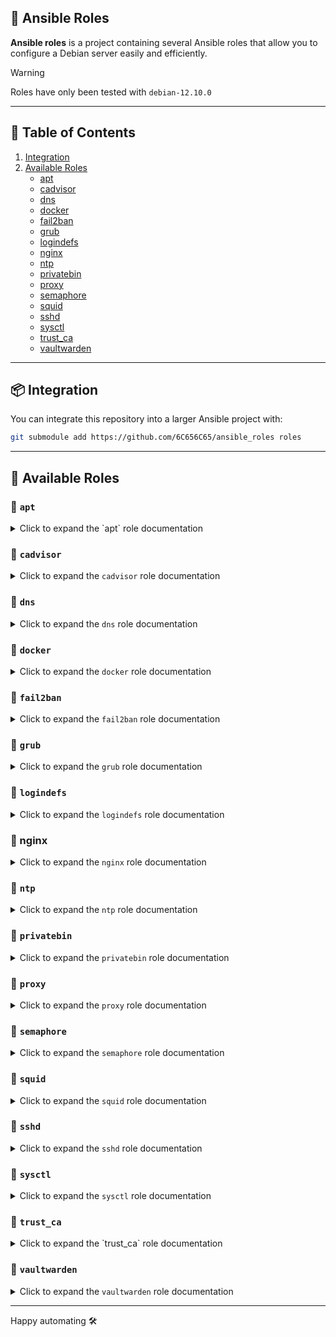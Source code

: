 ## 🚀 Ansible Roles

**Ansible roles** is a project containing several Ansible roles that allow you to configure a Debian server easily and efficiently.

> [!WARNING]
> Roles have only been tested with `debian-12.10.0`

---

## 📑 Table of Contents

1. [Integration](#-integration)
2. [Available Roles](#-available-roles)
   - [apt](#-apt)
   - [cadvisor](#-cadvisor)
   - [dns](#-dns)
   - [docker](#-docker)
   - [fail2ban](#-fail2ban)
   - [grub](#-grub)
   - [logindefs](#-logindefs)
   - [nginx](#-nginx)
   - [ntp](#-ntp)
   - [privatebin](#-privatebin)
   - [proxy](#-proxy)
   - [semaphore](#-semaphore)
   - [squid](#-squid)
   - [sshd](#-sshd)
   - [sysctl](#-sysctl)
   - [trust_ca](#-trust_ca)
   - [vaultwarden](#-vaultwarden)

---

## 📦 Integration

You can integrate this repository into a larger Ansible project with:

```bash
git submodule add https://github.com/6C656C65/ansible_roles roles
```

---

## 🔧 Available Roles

### 📄 `apt`

<details>
<summary>Click to expand the `apt` role documentation</summary>

Manages the installation and update of system packages using `apt`.

**✅ Features**

- Updates the `apt` package cache to ensure the latest package information.
- Upgrades all installed packages to the latest version.
- Installs a predefined set of system packages.
- Purges old packages that are no longer needed.

**📁 Structure**

```text
apt/
├── defaults/
│   └── main.yml
├── handlers/
│   └── main.yml
├── tasks/
│   └── main.yml
```

**⚙️ Defaults (`defaults/main.yml`)**

```yaml
packages_to_install:
  - "ntp"
  - "openssh-server"
  - "ca-certificates"
```

- `packages_to_install`: List of packages to be installed on the system. You can add additional packages to this list as needed.

**📋 Tasks**

- **Update apt package cache**: Updates the local package cache to ensure that the latest package versions are available.
- **Upgrade all packages**: Upgrades all installed packages to the latest version available.
- **Install required system packages**: Installs the packages specified in `packages_to_install`. This includes essential packages such as NTP, OpenSSH, and CA certificates.
  - This task triggers the handler `Purge old packages` to clean up obsolete packages after installation.

**🔁 Handlers**

- **Purge old packages**: Removes packages that are no longer needed (those marked for removal) by purging them from the system.

</details>

### 📄 `cadvisor`

<details>
<summary>Click to expand the <code>cadvisor</code> role documentation</summary>

Deploys and manages cAdvisor using Docker Compose to monitor container resource usage on the host system.

✅ Features

- Creates required directory structure for cAdvisor deployment.
- Deploys a customizable docker-compose.yml using a Jinja2 template.
- Starts the cAdvisor container with Docker Compose.
- Provides a handler to restart cAdvisor if configuration changes.

📁 Structure

```text
cadvisor/
├── defaults/
│   └── main.yml
├── handlers/
│   └── main.yml
├── tasks/
│   └── main.yml
├── templates/
│   └── docker-compose.yml
```

⚙️ Defaults (defaults/main.yml)

```yaml
cadvisor_directory: "/opt/cadvisor"
```

- `cadvisor_directory`: Base directory on the target system where cAdvisor will be deployed.

📋 Tasks

- Create required directories: Ensures the base directory for cAdvisor exists with correct permissions.
- Copy docker-compose.yml: Renders and copies the Docker Compose file from template to the target directory. Triggers the handler to restart the service if the file is changed.
- Start cadvisor containers: Uses docker-compose to bring up the cAdvisor service in detached mode.

🔁 Handlers

- `Restart cadvisor`: Restarts the cAdvisor container using docker-compose when configuration is updated.

</details>

### 📄 `dns`

<details>
<summary>Click to expand the <code>dns</code> role documentation</summary>

Configures the DNS settings for the system, including the domain, search domains, and nameservers.

**✅ Features**

- Configures the `/etc/resolv.conf` file with domain, search, and nameserver settings.
- Restarts the networking service after DNS configuration changes.

**📁 Structure**

```text
dns/
├── defaults/
│   └── main.yml
├── handlers/
│   └── main.yml
├── tasks/
│   └── main.yml
```

**⚙️ Defaults (`defaults/main.yml`)**

```yaml
domain: local
search: local
nameserver: 10.0.0.254
```

- `domain`: The default DNS domain name.
- `search`: The domain search list.
- `nameserver`: The IP address of the DNS server.

**📋 Tasks**

- Copies the DNS configuration to `/etc/resolv.conf` with the values specified in `defaults/main.yml`.
- Notifies the `Restart networking service` handler to apply the changes.

**🔁 Handlers**

- `Restart networking service`: Restarts the networking service to apply the new DNS settings.

</details>

### 📄 `docker`

<details>
<summary>Click to expand the <code>docker</code> role documentation</summary>

Installs Docker and Docker Compose, configures proxy settings, and manages user access.

**✅ Features**

- Installs Docker and Docker Compose packages.
- Adds specified users to the `docker` group.
- Configures system-wide Docker proxy settings via systemd drop-in.
- Reloads systemd and restarts Docker when proxy settings change.

**📁 Structure**

```text
docker/
├── defaults/
│   └── main.yml
├── handlers/
│   └── main.yml
├── tasks/
│   └── main.yml
├── templates/
│   └── override.conf
```

**⚙️ Defaults (`defaults/main.yml`)**

```yaml
http_proxy: "http://proxy.company.com:3128"
https_proxy: "https://proxy.company.com:3128"
no_proxy: "localhost,127.0.0.1,10.0.0.0/16,192.168.0.0/16,172.16.0.0/12"

docker_users:
  - user
```

- `http_proxy`: Proxy server for HTTP traffic.
- `https_proxy`: Proxy server for HTTPS traffic.
- `no_proxy`: Comma-separated list of addresses that bypass the proxy.
- `docker_users`: List of users to add to the `docker` group.

**📋 Tasks**

- Installs `docker` and `docker-compose` using the system package manager.
- Adds each user listed in `docker_users` to the `docker` group.
- Creates the directory `/etc/systemd/system/docker.service.d` if it doesn't exist.
- Applies proxy settings by templating `override.conf`.
- Notifies handlers to reload systemd and restart Docker.

**🔁 Handlers**

- `Reload systemd`: Runs `systemctl daemon-reload` to apply service changes.
- `Restart docker`: Restarts the Docker service to apply updated configuration.

</details>

### 📄 `fail2ban`

<details>
<summary>Click to expand the <code>fail2ban</code> role documentation</summary>

Configures and installs Fail2Ban to protect the system against brute-force attacks and suspicious login attempts.

**✅ Features**

- Installs the Fail2Ban package from the system repository.
- Ensures jail.local exists as a safe copy of the default jail.conf.
- Prepares the system for further custom jail configurations.
- Sets correct file ownership and permissions for jail.local.

**📁 Structure**

```text
fail2ban/
├── defaults/
│   └── main.yml
├── handlers/
│   └── main.yml
├── tasks/
│   └── main.yml
```

**⚙️ Defaults (`defaults/main.yml`)**

```yaml
fail2ban_config_file: /etc/fail2ban/jail.local
fail2ban_source_file: /etc/fail2ban/jail.conf
```

- `fail2ban_config_file`: Path to the fail2ban configuration file to be used (usually jail.local).
- `fail2ban_source_file`: Default configuration file used as the template for jail.local.

**📋 Tasks**

- **Install Fail2Ban package**: Installs the fail2ban package using apt and ensures the package cache is up to date.
- **Ensure jail.local exists from default jail.conf**: Copies the default jail.conf file to jail.local to allow custom configuration while preserving upstream updates. File permissions are set to 0644 and owned by root.

**🔁 Handlers**

- `Restart fail2ban`: Restarts the Fail2Ban service when the configuration file is modified.

</details>

### 📄 `grub`

<details>
<summary>Click to expand the <code>grub</code> role documentation</summary>

Configures a GRUB password for boot-time protection and blacklists specific kernel modules to harden system security.

**✅ Features**

- Sets a `password_pbkdf2` in `/etc/grub.d/40_custom` to protect GRUB access.
- Regenerates GRUB configuration using `update-grub`.
- Blacklists USB storage and FireWire kernel modules for security.

**📁 Structure**

```text
grub/
├── defaults/
│   └── main.yml
├── tasks/
│   └── main.yml
```

**⚙️ Defaults (`defaults/main.yml`)**

```yaml
grub_password: "grub.pbkdf2.sha512.10000.929D04D84DD6906946D134E7A7FB1644DB5785B8B71B9900D5B45E01B50128E66486865B2222644ACAE29778CE61161AD6680470D827B508A61458C302C5B66C.ACD515811D6CC1948F6EF89FB58881EA3670583275D3014C510C5C6478B55046FF5DDDD7669FA56451D90680ACF4968891338BD1710CCBA653433BE7B4E313B0"
```

- `grub_password`: The PBKDF2 hash for the GRUB superuser password.
  - **Default password is** `changeme`
  - **⚠️ It is strongly recommended to change it.**

To generate a new GRUB password hash, use:

```bash
grub-mkpasswd-pbkdf2
```

**📋 Tasks**

- Inserts a GRUB `superuser` and `password_pbkdf2` block into `/etc/grub.d/40_custom`.
- Runs `update-grub` to apply the new GRUB configuration.
- Adds the following kernel modules to the blacklist:
  - `usb_storage`
  - `firewire_core`
  - `firewire_ohci`

</details>

### 📄 `logindefs`

<details>
<summary>Click to expand the <code>logindefs</code> role documentation</summary>

Manages the `/etc/login.defs` file to enforce system-wide login and password policies.

**✅ Features**

- Deploys a custom `/etc/login.defs` file using a Jinja2 template.
- Ensures correct permissions and ownership.

**📁 Structure**

```text
logindefs/
├── tasks/
│   └── main.yml
├── templates/
│   └── login.defs
```

**📋 Tasks**

- Uses a template (`login.defs`) to overwrite `/etc/login.defs`.
- Ensures the file is owned by `root:root` with read-only permissions (`0444`).

**📄 Template (`templates/login.defs`)**

The `login.defs` template should define system-wide settings for login, password expiration, UID/GID ranges, and other authentication parameters.

</details>

### 📄 nginx

<details>
<summary>Click to expand the <code>nginx</code> role documentation</summary>

Deploys and configures a reverse-proxy using Nginx in Docker with HTTPS support per host. The configuration is fully dynamic and defined through variables.

**✅ Features**

- Supports multiple hosts with different domains and backend services
- Automatically deploys SSL certificates (privkey.pem and fullchain.pem)
- Uses Docker Compose to manage Nginx as a container
- Dynamically generates nginx.conf and docker-compose.yml from templates
- Handler to restart Nginx when configuration changes

**📁 Structure**

```text
nginx/
├── defaults/
│   └── main.yml
├── files/
│   └── hostX/
│       └── domain/
│           ├── fullchain.pem
│           └── privkey.pem
├── handlers/
│   └── main.yml
├── tasks/
│   └── main.yml
├── templates/
│   ├── docker-compose.yml
│   └── nginx.conf
```

**⚙️ Defaults (defaults/main.yml)**

```yaml
nginx_directory: /opt/nginx
#nginx_cert_source_override: /opt/nginx/certs

backend:
  hostA:
    - domain: example.local
      network: example_net
      backend:
        - location: /
          conf: |
            proxy_pass http://backend:3000;
            proxy_set_header Host $host;
            proxy_set_header X-Real-IP $remote_addr;
            proxy_set_header X-Forwarded-For $proxy_add_x_forwarded_for;
            proxy_set_header X-Forwarded-Proto $scheme;
...
```

- `nginx_directory`: Path where the Nginx configuration and Docker setup will be stored.
- `nginx_cert_source_override` (*optional*): If defined, it overrides the default path used to copy certificates.

By default, the role expects certificates under roles/nginx/files/{{ inventory_hostname }}/.
If you want to manage certs outside the role, define this variable with an absolute path.

You can define multiple domains per host, and each domain can contain multiple backend location blocks.

**📋 Tasks**

- Check if certificates exist for the current host
- Create necessary directories for deployment
- Render and copy host-specific docker-compose.yml and nginx.conf
- Copy corresponding TLS certificates from files/
- Start the Nginx service using docker-compose
- Only runs if certificates are present for the host

**🔁 Handlers**

- `Restart nginx docker`: Restarts the Nginx service via docker-compose

**📦 Docker Compose Template**

- Exposes ports 80 and 443
- Mounts host configs and certs
- Supports multiple external networks as defined per backend

**📄 Nginx Config Template**

- Creates one server block per domain
- Sets SSL cert paths per domain
- Creates dynamic location blocks as configured

</details>

### 📄 `ntp`

<details>
<summary>Click to expand the <code>ntp</code> role documentation</summary>

Installs and configures an NTP (Network Time Protocol) server to synchronize the system time with a specified NTP server.

**✅ Features**

- Creates a log directory for the NTP service
- Copies a custom `ntp.conf` configuration file
- Restarts the NTP service after updating the configuration

**📁 Structure**

```text
ntp/
├── defaults/
│   └── main.yml
├── handlers/
│   └── main.yml
├── tasks/
│   └── main.yml
├── templates/
│   └── ntp.conf
```

**⚙️ Defaults (`defaults/main.yml`)**

```yaml
ntp_server: 10.0.0.254
```

- `ntp_server`: The NTP server address to synchronize the system time.

**📋 Tasks**

- Ensures the `/var/log/ntpsec` directory exists with the correct permissions
- Copies the `ntp.conf` file to `/etc/ntpsec/`
- Restarts the NTP service to apply configuration changes

**📝 Templates**

- `templates/ntp.conf`: A custom configuration file for the NTP service.

**🔁 Handlers**

- `Restart service`: Restarts the NTP service (`ntp`) after the configuration is updated.

**🔧 Requirements**

- The `ntp` or `ntpsec` service must be installed on the target machine.

</details>

### 📄 `privatebin`

<details>
<summary>Click to expand the <code>privatebin</code> role documentation</summary>

Installs and configures [PrivateBin](https://privatebin.info/), a minimalist, open-source online pastebin where the server has zero knowledge of pasted data.

**✅ Features**

- Creates the PrivateBin directory structure
- Deploys configuration files (`conf.php`, `docker-compose.yml`) from templates
- Starts PrivateBin via Docker Compose
- Automatically restarts the container when configuration changes

**📁 Structure**

```text
privatebin/
├── defaults/
│   └── main.yml
├── handlers/
│   └── main.yml
├── tasks/
│   └── main.yml
├── templates/
│   ├── conf.php
│   └── docker-compose.yml
```

**⚙️ Defaults (`defaults/main.yml`)**

```yaml
privatebin_directory: /opt/privatebin

privatebin:
  name: "Company - PrivateBin"
  enable_password: true
  enable_fileupload: false
  burnafterreadingselected: true
  defaultformatter: "plaintext"
  sizelimit: 10485760
  templateselection: false
  languageselection: false
  languagedefault: "en"
  expire_default: "1week"
  traffic_limit: 10
  traffic_exempted: "10.0.0.0/24"
  traffic_creators: "10.0.0.0/24"
```

- `privatebin_directory`: Root path for the PrivateBin installation.
- `privatebin`: Configuration dictionary used in the template `conf.php`.

**📋 Tasks**

- Creates the PrivateBin directory at the specified location
- Deploys `docker-compose.yml` and `conf.php` using Jinja2 templates
- Launches the PrivateBin container using Docker Compose
- Notifies a handler to restart the container if needed

**📝 Templates**

- `templates/conf.php`: PrivateBin main configuration file
- `templates/docker-compose.yml`: Defines the containerized PrivateBin service and its persistent volume

**🔁 Handlers**

- `Restart privatebin`: Restarts the container using Docker Compose after any configuration change

**🔧 Requirements**

- Docker and Docker Compose must be installed on the target machine

</details>

### 📄 `proxy`

<details>
<summary>Click to expand the <code>proxy</code> role documentation</summary>

Configure system-wide and user-wide HTTP/HTTPS proxy settings for APT, environment variables, and shell configuration.

**✅ Features**

- Defines and applies HTTP/HTTPS proxy settings
- Cleans old or duplicate proxy entries
- Configures APT proxy in `/etc/apt/apt.conf.d/01proxy`
- Sets both global (`/etc/environment`) and user shell (`bashrc`) proxy variables

**📁 Structure**

```text
proxy/
├── defaults/
│   └── main.yml
├── tasks/
│   └── main.yml
```

**⚙️ Defaults (`defaults/main.yml`)**

```yaml
http_proxy: "http://proxy.company.com:3128"
https_proxy: "https://proxy.company.com:3128"
no_proxy: "localhost,127.0.0.1,10.0.0.0/16,192.168.0.0/16,172.16.0.0/12"
```

- `http_proxy`: HTTP proxy to use.
- `https_proxy`: HTTPS proxy to use.
- `no_proxy`: Comma-separated list of domains/IPs to exclude from proxying.

**📋 Tasks**

- Removes old proxy settings from `bashrc`, `/etc/environment`, and APT config
- Adds updated proxy configuration for APT
- Updates global `/etc/environment` with proxy variables
- Adds export lines in `/etc/bash.bashrc` for interactive shells

</details>

### 📄 `semaphore`

<details>
<summary>Click to expand the <code>semaphore</code> role documentation</summary>

Installs and configures [Semaphore](https://github.com/ansible-semaphore/semaphore), a modern open-source Ansible UI and dashboard, using Docker Compose.

**✅ Features**

- Creates the directory structure for Semaphore
- Deploys a templated `docker-compose.yml` with configuration variables
- Starts Semaphore using Docker Compose
- Supports proxy configuration and email notifications
- Uses the embedded BoltDB database for simplicity

**📁 Structure**

```text
semaphore/
├── defaults/
│   └── main.yml
├── handlers/
│   └── main.yml
├── tasks/
│   └── main.yml
├── templates/
│   └── docker-compose.yml
```

**⚙️ Defaults (`defaults/main.yml`)**

```yaml
semaphore_directory: /opt/semaphore

semaphore:
  admin: admin
  admin_password: changeme
  admin_name: Admin
  admin_email: admin@company.com
  email_sender: semaphore@company.com
  email_host: smtp.company.com
  email_port: 465
  email_username: semaphore@company.com
  email_password: changeme
  email_secure: "True"
  web_root: "https://semaphore.company.com"

http_proxy: "http://proxy.company:3128"
https_proxy: "https://proxy.company:3128"
no_proxy: "localhost,127.0.0.1,10.0.0.0/16,192.168.0.0/16,172.16.0.0/12"
```

- `semaphore_directory`: Root path for the Semaphore installation.
- `semaphore`: Dictionary of admin credentials and email configuration for Semaphore.
- `http_proxy`, `https_proxy`, `no_proxy`: Optional proxy settings for container environment.

**📋 Tasks**

- Creates the base directory for Semaphore with appropriate permissions
- Deploys the `docker-compose.yml` file using Jinja2 templating
- Launches Semaphore using `docker-compose up -d`

**📝 Templates**

- `templates/docker-compose.yml`: Defines the Semaphore container, volumes, environment variables, and proxy settings

**🔧 Requirements**

- Docker and Docker Compose must be installed on the target machine

</details>

### 📄 `squid`

<details>
<summary>Click to expand the <code>squid</code> role documentation</summary>

Installs and configures [Squid](http://www.squid-cache.org/), a caching proxy for the web, supporting HTTP, HTTPS, and FTP, using Docker Compose.

**✅ Features**

- Creates the directory structure for Squid
- Deploys a templated `docker-compose.yml` with configuration variables
- Supports optional log volume mapping
- Copies Squid configuration and IP/domain whitelist files
- Starts Squid using Docker Compose
- Reloads Squid when configuration is updated

**📁 Structure**

```text
squid/
├── defaults/
│   └── main.yml
├── files/
│   ├── lan.txt
│   └── squid.conf
├── handlers/
│   └── main.yml
├── tasks/
│   └── main.yml
├── templates/
│   └── docker-compose.yml
```

**⚙️ Defaults (`defaults/main.yml`)**

```yaml
squid_directory: /opt/squid
# squid_conf_source_override: /opt/squid/conf

squid:
  port: 3128:3128
  timezone: "UTC"
#  log_file_volume: /var/log/squid/access.log:/var/log/squid/access.log
```

- `squid_directory`: Root path for the Squid deployment.
- `squid.port`: Port mapping for the proxy container.
- `squid.timezone`: Timezone set in the container.
- `squid.log_file_volume`: (Optional) Path to bind mount the access log file.
- `squid_conf_source_override`: (Optional) Path override for Squid config sources.

**📋 Tasks**

- Creates the base and log directories if needed
- Touches the access log file with correct permissions (if defined)
- Deploys the `docker-compose.yml` using Jinja2 templating
- Copies `squid.conf` and `lan.txt` configuration files
- Starts Squid with `docker-compose up -d`

**📝 Templates**

- `templates/docker-compose.yml`: Defines the Squid container, volumes, environment variables, and network

**🔁 Handlers**

- `Reload squid configuration`: Runs `squid -k reconfigure` inside the container to reload the config

**🔧 Requirements**

- Docker and Docker Compose must be installed on the target machine

</details>

### 📄 `sshd`

<details>
<summary>Click to expand the <code>sshd</code> role documentation</summary>

Configure and customize the OpenSSH server (`sshd`) and enhance the login experience with an ASCII banner and system uptime.

**✅ Features**

- Custom dynamic ASCII MOTD using `art.txt`
- Overwrites default `sshd_config`
- Deletes static `/etc/motd`
- Only keeps the configured MOTD script
- Reloads SSH service automatically on changes

**📁 Structure**

```text
sshd/
├── defaults/
│   └── main.yml
├── files/
│   └── art.txt
├── handlers/
│   └── main.yml
├── tasks/
│   └── main.yml
├── templates/
│   ├── ascii_motd
│   └── sshd_config
```

**⚙️ Defaults (`defaults/main.yml`)**

```yaml
motd_ascii_file: "99-ascii"
```

- `motd_ascii_file`: Name of the MOTD script to generate.

**📂 Files**

- `files/art.txt`: ASCII art displayed on SSH login.

**📝 Templates**

- `templates/ascii_motd`: Bash script displayed on login with color + uptime.
- `templates/sshd_config`: SSH daemon configuration.

**📋 Tasks**

- Loads ASCII art from file
- Deploys custom MOTD and `sshd_config`
- Removes legacy MOTD files
- Notifies handler to restart SSHD if needed

**🔁 Handlers**

- `Restart sshd daemon`: Ensures SSH service is restarted after configuration updates.

**🔧 Requirements**

- OpenSSH server must be installed (`sshd`)

</details>

### 📄 `sysctl`

<details>
<summary>Click to expand the <code>sysctl</code> role documentation</summary>

Harden kernel networking and memory behavior using persistent sysctl rules for IPv4, IPv6, and core dump settings.

**✅ Features**

- Disables IPv6 and ICMP redirects
- Hardens IPv4 settings (source routing, martian logging, filters)
- Disables core dumps for better security
- Automatically reloads sysctl rules after changes

**📁 Structure**

```text
sysctl/
├── defaults/
│   └── main.yml
├── handlers/
│   └── main.yml
├── tasks/
│   └── main.yml
```

**⚙️ Defaults (`defaults/main.yml`)**

```yaml
sysctl_ipv6:
  - { name: net.ipv6.conf.all.accept_ra, value: "0" }
  ...
sysctl_ipv4:
  - { name: net.ipv4.conf.all.send_redirects, value: "0" }
  ...
sysctl_core_dump:
  - { name: fs.suid_dumpable, value: "0" }
```

- Define system-level kernel parameters for IPv6, IPv4, and core dumps.

**📋 Tasks**

- Applies all kernel parameters with `ansible.posix.sysctl`
- Uses structured defaults for readability and flexibility
- Notifies handler to reload all sysctl settings via `sysctl --system`

**🔁 Handlers**

- `Reload the sysctl configuration`: Ensures new sysctl values are applied system-wide.

**🔧 Requirements**

- `ansible.posix` collection must be installed
- System should support `sysctl --system` (common on systemd-based distributions)

</details>

### 📄 `trust_ca`

<details>
<summary>Click to expand the `trust_ca` role documentation</summary>

Manages the addition of custom Certificate Authorities (CAs) to the system's trusted CA store.

**✅ Features**

- Copies custom `.crt` certificates to `/usr/local/share/ca-certificates/`.
- Notifies the system to update CA certificates.
- Ensures correct file permissions and ownership for the certificates.

**📁 Structure**

```text
trust_ca/
├── files/
│   └── .gitkeep
├── handlers/
│   └── main.yml
├── tasks/
│   └── main.yml
```

**⚙️ Files (`files/)**

The `files/` directory contains the custom `.crt` files that will be added to the trusted CA store. 

**📋 Tasks**

- **Copy certificates**: Copies all `.crt` files from `files/` to `/usr/local/share/ca-certificates/`.
- **Notify CA update**: Triggers the update of the CA certificates.

**🔁 Handlers**

- **Updating CA certificates**: Runs the `update-ca-certificates` command to update the system's CA certificates.

</details>

### 📄 `vaultwarden`

<details>
<summary>Click to expand the <code>vaultwarden</code> role documentation</summary>

This role sets up Vaultwarden using Docker. It includes configuration for Vaultwarden, SMTP settings for email notifications, and backup configurations.

**✅ Features**

- Deploys Vaultwarden using Docker Compose
- Configures SMTP settings for email notifications
- Creates directories and files for Vaultwarden logs and data
- Supports automatic backup configuration with optional email notifications
- Provides custom CA certificate support for secure communication
- Configures the Vaultwarden domain and admin token
- Allows backup retention and email notifications on backup success or failure

**📁 Structure**

```text
vaultwarden/
├── defaults/
│   └── main.yml
├── handlers/
│   └── main.yml
├── tasks/
│   └── main.yml
├── templates/
│   └── docker-compose.yml
```

**⚙️ Defaults (`defaults/main.yml`)**

```yaml
vaultwarden_directory: /opt/vaultwarden
vaultwarden_log_file: /var/log/vaultwarden/vaultwarden.log
vaultwarden_ca_volume: /etc/ssl/certs/example.pem:/etc/ssl/certs/example.pem

vaultwarden_domain: https://vault.local

#vaultwarden_admin_token:
#vaultwarden_yubico:
#  id:
#  key:

vaultwarden_smtp:
  host: smtp.example.com
  from: vaultwarden@company.com
  port: 465
  security: force_tls
  username: vaultwarden@company.com
  password: changeme

vaultwarden_backup:
  keep_days: 2
  smtp_enable: "true"
  mail_smtp_variables: "
    -S smtp=smtps://smtp.example.com:465 \
    -S smtp-auth=login \
    -S smtp-auth-user=vaultwarden@company.com \
    -S smtp-auth-password=changeme \
    -S from=vaultwarden@company.com"
  mail_to: admin@company.com
  mail_when_success: "false"
  mail_when_failure: "true"
```

- Define the directory and log file paths for Vaultwarden.
- Configure SMTP settings for sending email notifications.
- Set up backup retention period and email notification preferences.

**📋 Tasks**

- Creates the necessary Vaultwarden base directory
- Deploys the Docker Compose configuration for Vaultwarden
- Creates log directory and log file, ensuring proper ownership and permissions
- Starts Vaultwarden using Docker Compose
- Backs up Vaultwarden data and notifies if configured

**🔁 Handlers**

- `Restart vaultwarden`: Restarts the Vaultwarden service by restarting the Docker container using Docker Compose.

**🔧 Requirements**

- Docker and Docker Compose should be installed
- The system should support Docker networking for proper operation
- Ensure that your SMTP server is correctly configured if email notifications are enabled
- Backup functionality relies on a pre-configured backup service, which may require specific container images (e.g., `ttionya/vaultwarden-backup`)

</details>

---

Happy automating 🛠️